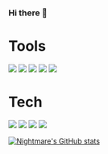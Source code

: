 ### Hi there 👋

# Tools

![](https://img.shields.io/badge/OS:-Windows10-informational?style=flat&logo=<LOGO_NAME>&logoColor=white&color=2bbc8a) ![](https://img.shields.io/badge/Editor:-VSCode-informational?style=flat&logo=<LOGO_NAME>&logoColor=white&color=2bbc8a)  ![](https://img.shields.io/badge/Code:-Python-informational?style=flat&logo=<LOGO_NAME>&logoColor=white&color=2bbc8a) ![](https://img.shields.io/badge/Code:-JavaScript-informational?style=flat&logo=<LOGO_NAME>&logoColor=white&color=2bbc8a) ![](https://img.shields.io/badge/Code:-TypeScript-informational?style=flat&logo=<LOGO_NAME>&logoColor=white&color=2bbc8a) 

# Tech

![](https://img.shields.io/badge/Laptop:-HP-NoteBook-2122TU-informational?style=flat&logo=<LOGO_NAME>&logoColor=white&color=2bbc8a) ![](https://img.shields.io/badge/CPU:-Intel-Core-i3-2350m-informational?style=flat&logo=<LOGO_NAME>&logoColor=white&color=2bbc8a)  ![](https://img.shields.io/badge/GPU:-Intel-HD-3000-informational?style=flat&logo=<LOGO_NAME>&logoColor=white&color=2bbc8a) ![](https://img.shields.io/badge/RAM:-4GB-DDR3-2133MHz-informational?style=flat&logo=<LOGO_NAME>&logoColor=white&color=2bbc8a) 


[![Nightmare's GitHub stats](https://github-readme-stats.vercel.app/api?username=FaKeNiGhTmArE69)](https://github.com/anuraghazra/github-readme-stats)
